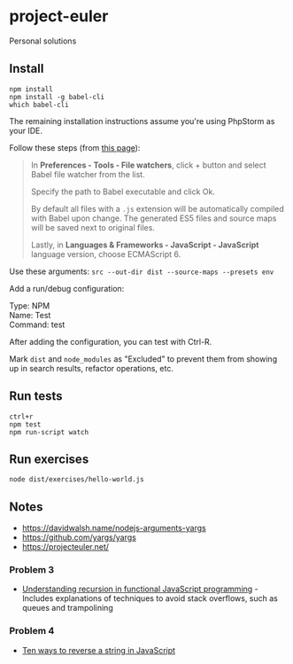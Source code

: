 # project-euler
Personal solutions

## Install

```
npm install
npm install -g babel-cli
which babel-cli
```

The remaining installation instructions assume you're using PhpStorm as your IDE.

Follow these steps (from [this page](https://babeljs.io/docs/setup#installation)):

> In **Preferences - Tools - File watchers**, click + button and select Babel file watcher from the list.
>
> Specify the path to Babel executable and click Ok.
>
> By default all files with a `.js` extension will be automatically compiled with Babel upon change. The generated ES5
> files and source maps will be saved next to original files.
>
> Lastly, in **Languages & Frameworks - JavaScript - JavaScript** language version, choose ECMAScript 6.

Use these arguments: `src --out-dir dist --source-maps --presets env`

Add a run/debug configuration:

Type: NPM \
Name: Test \
Command: test

After adding the configuration, you can test with Ctrl-R.

Mark `dist` and `node_modules` as "Excluded" to prevent them from showing up in search results, refactor operations, etc.

## Run tests

```
ctrl+r
npm test
npm run-script watch
```

## Run exercises

```
node dist/exercises/hello-world.js
```

## Notes

- https://davidwalsh.name/nodejs-arguments-yargs
- https://github.com/yargs/yargs
- https://projecteuler.net/

### Problem 3

- [Understanding recursion in functional JavaScript programming](http://www.integralist.co.uk/posts/functional-recursive-javascript-programming/) -
Includes explanations of techniques to avoid stack overflows, such as queues and trampolining

### Problem 4

- [Ten ways to reverse a string in JavaScript](http://eddmann.com/posts/ten-ways-to-reverse-a-string-in-javascript/)
